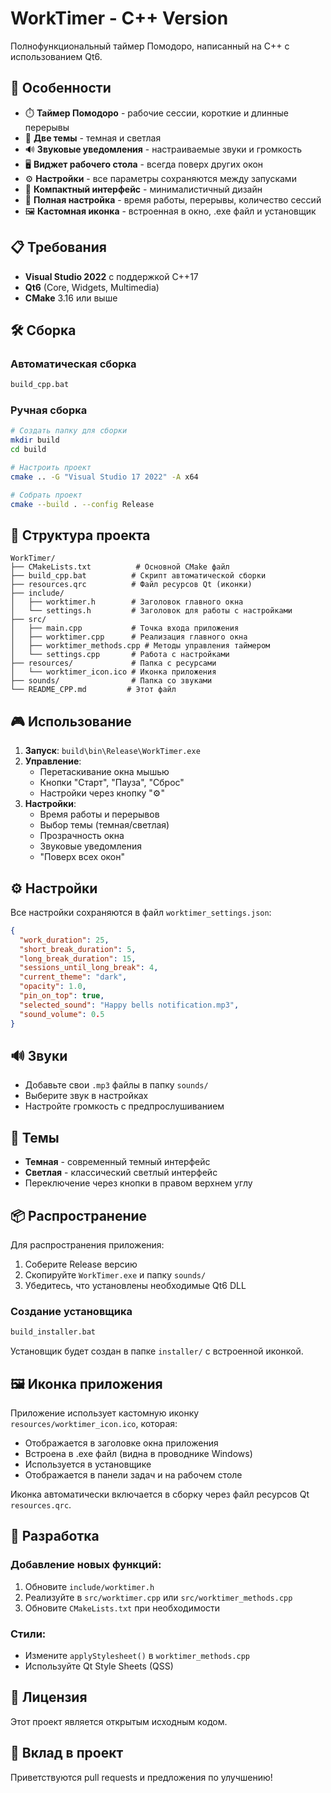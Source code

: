 # WorkTimer - C++ Version

Полнофункциональный таймер Помодоро, написанный на C++ с использованием Qt6.

## 🚀 Особенности

- ⏱️ **Таймер Помодоро** - рабочие сессии, короткие и длинные перерывы
- 🎨 **Две темы** - темная и светлая
- 🔊 **Звуковые уведомления** - настраиваемые звуки и громкость
- 🖥️ **Виджет рабочего стола** - всегда поверх других окон
- ⚙️ **Настройки** - все параметры сохраняются между запусками
- 🎯 **Компактный интерфейс** - минималистичный дизайн
- 🔧 **Полная настройка** - время работы, перерывы, количество сессий
- 🖼️ **Кастомная иконка** - встроенная в окно, .exe файл и установщик

## 📋 Требования

- **Visual Studio 2022** с поддержкой C++17
- **Qt6** (Core, Widgets, Multimedia)
- **CMake** 3.16 или выше

## 🛠️ Сборка

### Автоматическая сборка
```bash
build_cpp.bat
```

### Ручная сборка
```bash
# Создать папку для сборки
mkdir build
cd build

# Настроить проект
cmake .. -G "Visual Studio 17 2022" -A x64

# Собрать проект
cmake --build . --config Release
```

## 📁 Структура проекта

```
WorkTimer/
├── CMakeLists.txt          # Основной CMake файл
├── build_cpp.bat          # Скрипт автоматической сборки
├── resources.qrc          # Файл ресурсов Qt (иконки)
├── include/
│   ├── worktimer.h        # Заголовок главного окна
│   └── settings.h         # Заголовок для работы с настройками
├── src/
│   ├── main.cpp           # Точка входа приложения
│   ├── worktimer.cpp      # Реализация главного окна
│   ├── worktimer_methods.cpp # Методы управления таймером
│   └── settings.cpp       # Работа с настройками
├── resources/             # Папка с ресурсами
│   └── worktimer_icon.ico # Иконка приложения
├── sounds/                # Папка со звуками
└── README_CPP.md         # Этот файл
```

## 🎮 Использование

1. **Запуск**: `build\bin\Release\WorkTimer.exe`
2. **Управление**: 
   - Перетаскивание окна мышью
   - Кнопки "Старт", "Пауза", "Сброс"
   - Настройки через кнопку "⚙"
3. **Настройки**:
   - Время работы и перерывов
   - Выбор темы (темная/светлая)
   - Прозрачность окна
   - Звуковые уведомления
   - "Поверх всех окон"

## ⚙️ Настройки

Все настройки сохраняются в файл `worktimer_settings.json`:

```json
{
  "work_duration": 25,
  "short_break_duration": 5,
  "long_break_duration": 15,
  "sessions_until_long_break": 4,
  "current_theme": "dark",
  "opacity": 1.0,
  "pin_on_top": true,
  "selected_sound": "Happy bells notification.mp3",
  "sound_volume": 0.5
}
```

## 🔊 Звуки

- Добавьте свои `.mp3` файлы в папку `sounds/`
- Выберите звук в настройках
- Настройте громкость с предпрослушиванием

## 🎨 Темы

- **Темная** - современный темный интерфейс
- **Светлая** - классический светлый интерфейс
- Переключение через кнопки в правом верхнем углу

## 📦 Распространение

Для распространения приложения:
1. Соберите Release версию
2. Скопируйте `WorkTimer.exe` и папку `sounds/`
3. Убедитесь, что установлены необходимые Qt6 DLL

### Создание установщика
```bash
build_installer.bat
```
Установщик будет создан в папке `installer/` с встроенной иконкой.

## 🖼️ Иконка приложения

Приложение использует кастомную иконку `resources/worktimer_icon.ico`, которая:
- Отображается в заголовке окна приложения
- Встроена в .exe файл (видна в проводнике Windows)
- Используется в установщике
- Отображается в панели задач и на рабочем столе

Иконка автоматически включается в сборку через файл ресурсов Qt `resources.qrc`.

## 🔧 Разработка

### Добавление новых функций:
1. Обновите `include/worktimer.h`
2. Реализуйте в `src/worktimer.cpp` или `src/worktimer_methods.cpp`
3. Обновите `CMakeLists.txt` при необходимости

### Стили:
- Измените `applyStylesheet()` в `worktimer_methods.cpp`
- Используйте Qt Style Sheets (QSS)

## 📝 Лицензия

Этот проект является открытым исходным кодом.

## 🤝 Вклад в проект

Приветствуются pull requests и предложения по улучшению! 